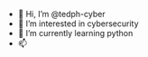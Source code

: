 - 👋 Hi, I’m @tedph-cyber
- 👀 I’m interested in cybersecurity
- 🌱 I’m currently learning python
- 📫 
